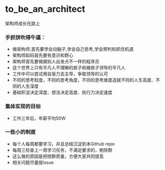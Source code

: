 # to_be_an_architect
架构师成长在路上

### 手抓饼吹得牛逼：
- 做架构师,首先要学会动脑子,学会自己思考,学会预判和抓住机遇
- 架构师起码首先要有意识和野心
- 架构师首先要做跟别人出发点不一样的程序员
- 这个世界上只有平凡人不理解的疯子和被疯子领导的平凡人
- 工作中可以尝试用自驱力去主导，争取领导的认可
- 不同的思考粒度，不同的思考角度，不同的思考维度造就不同的人生高度、不同的人生深度
- 基础积淀决定深度、想法决定高度、执行力决定速度

### 集体实现的目标
- 工作三年后，年薪平均50W

### 一些小的制度
- 每个人每周都要学习，并且总结沉淀到本Github repo
- 每周三检查上一周学习任务，不满足要求的，剔除群
- 这么做的原因是把控群质量，方便大家共同提高
- 相关问题尽量提issue

